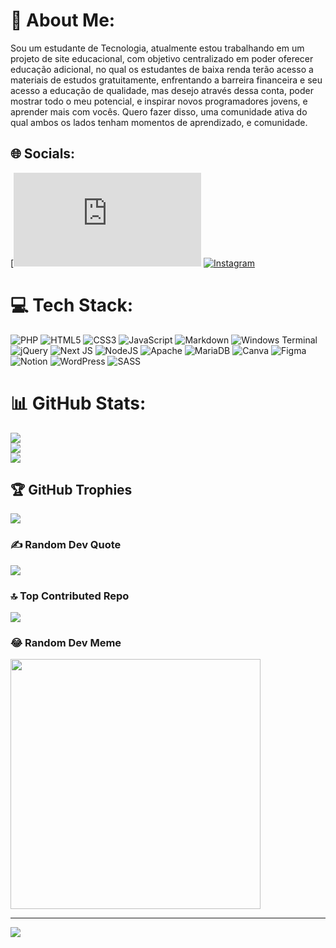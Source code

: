 # 💫 About Me:
Sou um estudante de Tecnologia, atualmente estou trabalhando em um projeto de site educacional, com objetivo centralizado em poder oferecer educação adicional, no qual os estudantes de baixa renda terão acesso a materiais de estudos gratuitamente, enfrentando a barreira financeira e seu acesso a educação de qualidade, mas desejo através dessa conta, poder mostrar todo o meu potencial, e inspirar novos programadores jovens, e aprender mais com vocês. Quero fazer disso, uma comunidade ativa do qual ambos os lados tenham momentos de aprendizado, e comunidade.


## 🌐 Socials:
[![Facebook](https://www.facebook.com/profile.php?id=100056079455437&locale=pt_BR) [![Instagram](https://img.shields.io/badge/Instagram-%23E4405F.svg?logo=Instagram&logoColor=white)](https://instagram.com/https://www.instagram.com/gabrielfelipe2483/) 

# 💻 Tech Stack:
![PHP](https://img.shields.io/badge/php-%23777BB4.svg?style=plastic&logo=php&logoColor=white) ![HTML5](https://img.shields.io/badge/html5-%23E34F26.svg?style=plastic&logo=html5&logoColor=white) ![CSS3](https://img.shields.io/badge/css3-%231572B6.svg?style=plastic&logo=css3&logoColor=white) ![JavaScript](https://img.shields.io/badge/javascript-%23323330.svg?style=plastic&logo=javascript&logoColor=%23F7DF1E) ![Markdown](https://img.shields.io/badge/markdown-%23000000.svg?style=plastic&logo=markdown&logoColor=white) ![Windows Terminal](https://img.shields.io/badge/Windows%20Terminal-%234D4D4D.svg?style=plastic&logo=windows-terminal&logoColor=white) ![jQuery](https://img.shields.io/badge/jquery-%230769AD.svg?style=plastic&logo=jquery&logoColor=white) ![Next JS](https://img.shields.io/badge/Next-black?style=plastic&logo=next.js&logoColor=white) ![NodeJS](https://img.shields.io/badge/node.js-6DA55F?style=plastic&logo=node.js&logoColor=white) ![Apache](https://img.shields.io/badge/apache-%23D42029.svg?style=plastic&logo=apache&logoColor=white) ![MariaDB](https://img.shields.io/badge/MariaDB-003545?style=plastic&logo=mariadb&logoColor=white) ![Canva](https://img.shields.io/badge/Canva-%2300C4CC.svg?style=plastic&logo=Canva&logoColor=white) ![Figma](https://img.shields.io/badge/figma-%23F24E1E.svg?style=plastic&logo=figma&logoColor=white) ![Notion](https://img.shields.io/badge/Notion-%23000000.svg?style=plastic&logo=notion&logoColor=white) ![WordPress](https://img.shields.io/badge/WordPress-%23117AC9.svg?style=plastic&logo=WordPress&logoColor=white) ![SASS](https://img.shields.io/badge/SASS-hotpink.svg?style=plastic&logo=SASS&logoColor=white)
# 📊 GitHub Stats:
![](https://github-readme-stats.vercel.app/api?username=GabrielFelipeOliverDev2024&theme=nightowl&hide_border=false&include_all_commits=true&count_private=true)<br/>
![](https://github-readme-streak-stats.herokuapp.com/?user=GabrielFelipeOliverDev2024&theme=nightowl&hide_border=false)<br/>
![](https://github-readme-stats.vercel.app/api/top-langs/?username=GabrielFelipeOliverDev2024&theme=nightowl&hide_border=false&include_all_commits=true&count_private=true&layout=compact)

## 🏆 GitHub Trophies
![](https://github-profile-trophy.vercel.app/?username=GabrielFelipeOliverDev2024&theme=darkhub&no-frame=false&no-bg=false&margin-w=4)

### ✍️ Random Dev Quote
![](https://quotes-github-readme.vercel.app/api?type=horizontal&theme=radical)

### 🔝 Top Contributed Repo
![](https://github-contributor-stats.vercel.app/api?username=GabrielFelipeOliverDev2024&limit=5&theme=dracula&combine_all_yearly_contributions=true)

### 😂 Random Dev Meme
<img src='https://randommeme-five.vercel.app/' style="height: 400px;"/>

---
[![](https://visitcount.itsvg.in/api?id=GabrielFelipeOliverDev2024&icon=6&color=11)](https://visitcount.itsvg.in)

<!-- Proudly created with GPRM ( https://gprm.itsvg.in ) -->
